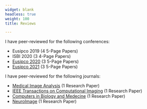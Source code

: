 ```yaml
---
widget: blank
headless: true
weight: 100
title: Reviews

---
```


I have peer-reviewed for the following conferences:
  - Eusipco 2019 (4 5-Page Papers)
  - ISBI 2020 (3 4-Page Papers)
  - [Eusipco 2020](https://eusipco2020.org/) (3 5-Page Papers)
  - [Eusipco 2021](https://eusipco2021.org/) (3 5-Page Papers)

I have peer-reviewed for the following journals:
  - [Medical Image Analysis](https://www.journals.elsevier.com/medical-image-analysis) (1 Research Paper)
  - [IEEE Transactions on Computational Imaging](https://ieeexplore.ieee.org/xpl/RecentIssue.jsp?punumber=6745852) (1 Research Paper)
  - [Computers in Biology and Medecine](https://www.journals.elsevier.com/computers-in-biology-and-medicine) (1 Research Paper)
  - [NeuroImage](https://www.journals.elsevier.com/neuroimage) (1 Research Paper)
